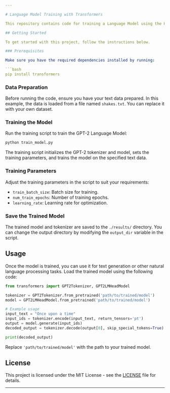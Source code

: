 ```yaml
---

# Language Model Training with Transformers

This repository contains code for training a Language Model using the Hugging Face Transformers library. The model is based on the GPT-2 architecture and is trained on custom text data.

## Getting Started

To get started with this project, follow the instructions below.

### Prerequisites

Make sure you have the required dependencies installed by running:

```bash
pip install transformers
```

### Data Preparation

Before running the code, ensure you have your text data prepared. In this example, the data is loaded from a file named `shakes.txt`. You can replace it with your own dataset.

### Training the Model

Run the training script to train the GPT-2 Language Model:

```bash
python train_model.py
```

The training script initializes the GPT-2 tokenizer and model, sets the training parameters, and trains the model on the specified text data.

### Training Parameters

Adjust the training parameters in the script to suit your requirements:

- `train_batch_size`: Batch size for training.
- `num_train_epochs`: Number of training epochs.
- `learning_rate`: Learning rate for optimization.

### Save the Trained Model

The trained model and tokenizer are saved to the `./results/` directory. You can change the output directory by modifying the `output_dir` variable in the script.

## Usage

Once the model is trained, you can use it for text generation or other natural language processing tasks. Load the trained model using the following code:

```python
from transformers import GPT2Tokenizer, GPT2LMHeadModel

tokenizer = GPT2Tokenizer.from_pretrained('path/to/trained/model')
model = GPT2LMHeadModel.from_pretrained('path/to/trained/model')

# Example usage
input_text = "Once upon a time"
input_ids = tokenizer.encode(input_text, return_tensors='pt')
output = model.generate(input_ids)
decoded_output = tokenizer.decode(output[0], skip_special_tokens=True)

print(decoded_output)
```

Replace `'path/to/trained/model'` with the path to your trained model.

## License

This project is licensed under the MIT License - see the [LICENSE](LICENSE) file for details.

---
```

